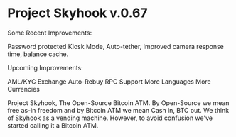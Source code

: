 # Project Skyhook v.0.67

Some Recent Improvements:

Password protected Kiosk Mode, Auto-tether, Improved camera response time, balance cache.

Upcoming Improvements:

AML/KYC Exchange Auto-Rebuy RPC Support More Languages More Currencies

Project Skyhook, The Open-Source Bitcoin ATM. By Open-Source we mean free as-in freedom and by Bitcoin ATM we mean Cash in, BTC out. We think of Skyhook as a vending machine. However, to avoid confusion we've started calling it a Bitcoin ATM.

